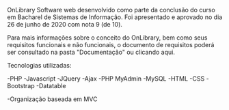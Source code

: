 OnLibrary
Software web desenvolvido como parte da conclusão do curso em Bacharel de Sistemas de Informação. Foi apresentado e aprovado no dia 26 de junho de 2020 com nota 9 (de 10).

Para mais informações sobre o conceito do OnLibrary, bem como seus requisitos funcionais e não funcionais, o documento de requisitos poderá ser consultado na pasta "Documentação" ou clicando aqui.

Tecnologias utilizadas:

-PHP
-Javascript
-JQuery
-Ajax
-PHP MyAdmin
-MySQL
-HTML
-CSS
-Bootstrap
-Datatable

-Organização baseada em MVC

